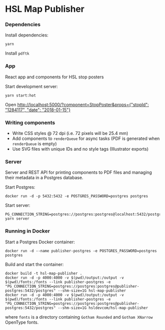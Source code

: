 HSL Map Publisher
====================

### Dependencies

Install dependencies:

```
yarn
```

Install `pdftk`

### App

React app and components for HSL stop posters

Start development server:
```
yarn start:hot
```

Open [http://localhost:5000/?component=StopPoster&props={"stopId": "1284117", "date": "2018-01-15"}](http://localhost:5000/?component=StopPoster&props={%22stopId%22:%221284117%22,%22date%22:%222018-01-15%22})

### Writing components

- Write CSS styles @ 72 dpi (i.e. 72 pixels will be 25.4 mm)
- Add components to `renderQueue` for async tasks (PDF is generated when `renderQueue` is empty)
- Use SVG files with unique IDs and no style tags (Illustrator exports)

### Server

Server and REST API for printing components to PDF files and managing their metadata in a Postgres database.

Start Postgres:
```
docker run -d -p 5432:5432 -e POSTGRES_PASSWORD=postgres postgres
```

Start server:
```
PG_CONNECTION_STRING=postgres://postgres:postgres@localhost:5432/postgres yarn server
```

### Running in Docker

Start a Postgres Docker container:
```
docker run -d --name publisher-postgres -e POSTGRES_PASSWORD=postgres postgres
```

Build and start the container:
```
docker build -t hsl-map-publisher .
docker run -d -p 4000:4000 -v $(pwd)/output:/output -v $(pwd)/fonts:/fonts --link publisher-postgres -e "PG_CONNECTION_STRING=postgres://postgres:postgres@publisher-postgres:5432/postgres" --shm-size=1G hsl-map-publisher
docker run -d -p 4000:4000 -v $(pwd)/output:/output -v $(pwd)/fonts:/fonts --link publisher-postgres -e "PG_CONNECTION_STRING=postgres://postgres:postgres@publisher-postgres:5432/postgres" --shm-size=1G hsldevcom/hsl-map-publisher
```

where `fonts` is a directory containing `Gotham Rounded` and `Gotham XNarrow` OpenType fonts.
